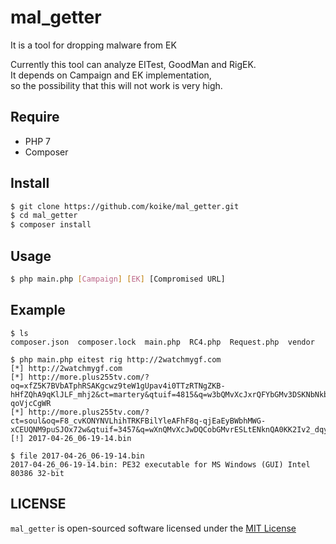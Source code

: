 # mal_getter
It is a tool for dropping malware from EK  

Currently this tool can analyze EITest, GoodMan and RigEK.  
It depends on Campaign and EK implementation,  
so the possibility that this will not work is very high.

## Require
- PHP 7
- Composer

## Install
```sh
$ git clone https://github.com/koike/mal_getter.git
$ cd mal_getter
$ composer install
```

## Usage
```sh
$ php main.php [Campaign] [EK] [Compromised URL]
```

## Example
```
$ ls
composer.json  composer.lock  main.php  RC4.php  Request.php  vendor

$ php main.php eitest rig http://2watchmygf.com
[*] http://2watchmygf.com
[*] http://more.plus255tv.com/?oq=xfZ5K7BVbATphRSAKgcwz9teW1gUpav4i0TTzRTNgZKB-hHfZQhA9qKlJLF_mhj2&ct=martery&qtuif=4815&q=w3bQMvXcJxrQFYbGMv3DSKNbNkbWHViPxo2G9MildZyqZGX_k7vDfF-qoVjcCgWR
[*] http://more.plus255tv.com/?ct=soul&oq=F8_cvKONYNVLhihTRKFBilYleAFhF8q-qjEaEyBWbhMWG-xCEUQNM9puSJOx72w&qtuif=3457&q=wXnQMvXcJwDQCobGMvrESLtENknQA0KK2Iv2_dqyEoH9c2nihNzUSkrw6B2aCm2
[!] 2017-04-26_06-19-14.bin

$ file 2017-04-26_06-19-14.bin
2017-04-26_06-19-14.bin: PE32 executable for MS Windows (GUI) Intel 80386 32-bit
```

## LICENSE
```mal_getter``` is open-sourced software licensed under the [MIT License](LICENSE)
